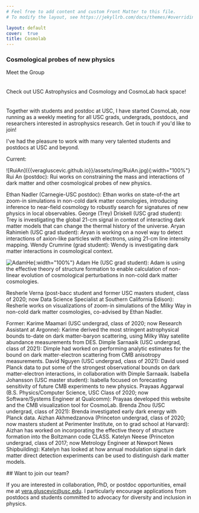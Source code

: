 ```yaml
---
# Feel free to add content and custom Front Matter to this file.
# To modify the layout, see https://jekyllrb.com/docs/themes/#overriding-theme-defaults

layout: default
cover:  true
title: Cosmolab
---
```


### Cosmological probes of new physics

<p style="margin-bottom: 35px">
Meet the Group
<p style="margin-bottom: 35px">
Check out USC Astrophysics and Cosmology and CosmoLab hack space!
<p>
Together with students and postdoc at USC, I have started CosmoLab, now running as a weekly meeting for all USC grads, undergrads, postdocs, and researchers interested in astrophysics research. Get in touch if you'd like to join!

<p>
I've had the pleasure to work with many very talented students and postdocs at USC and beyond.
<p>

Current:
<p>
![RuiAn]({{veragluscevic.github.io}}/assets/img/RuiAn.jpg){:width="100%"}
Rui An (postdoc): Rui works on constraining the mass and interactions of dark matter and other cosmological probes of new physics.
<p>
Ethan Nadler (Carnegie-USC postdoc): Ethan works on state-of-the art zoom-in simulations in non-cold dark matter cosmologies, introducing inference to near-field cosmology to robustly search for signatures of new physics in local observables.
George (Trey) Driskell (USC grad student): Trey is investigating the global 21-cm signal in context of interacting dark matter models that can change the thermal history of the universe.
Aryan Rahimieh (USC grad student): Aryan is working on a novel way to detect interactions of axion-like particles with electrons, using 21-cm line intensity mapping. 
Wendy Crumrine (grad student): Wendy is investigating dark matter interactions in cosmological context.

![AdamHe]({{veragluscevic.github.io}}/assets/img/AdamHe.jpg){:width="100%"}
Adam He (USC grad student): Adam is using the effective theory of structure formation to enable calculation of non-linear evolution of cosmological perturbations in non-cold dark matter cosmologies.
<p>
Resherle Verna (post-bacc student and former USC masters student, class of 2020; now Data Science Specialist at Southern California Edison): Resherle works on visualizations of zoom-in simulations of the Milky Way in non-cold dark matter cosmologies, co-advised by Ethan Nadler.
 <p>
Former:
Karime Maamari (USC undergrad, class of 2020; now Research Assistant at Argonne): Karime derived the most stringent astrophysical bounds to-date on dark matter-baryon scattering, using Milky Way satellite abundance measurements from DES.
Dimple Sarnaaik (USC undergrad, class of 2021): Dimple had worked on performing analytic estimates for the bound on dark matter-electron scattering from CMB anisotropy measurements.
David Nguyen (USC undergrad, class of 2021):  David used Planck data to put some of the strongest observational bounds on dark matter-electron interactions, in collaboration with Dimple Sarnaaik.
Isabella Johansson (USC master student): Isabella focused on forecasting sensitivity of future CMB experiments to new physics.
Prayaas Aggarwal (B.S. Physics/Computer Science, USC Class of 2020; now Software/Systems Engineer at Qualcomm): Prayaas  developed this website and the CMB visualization tool for CosmoLab.
Brenda Zhou (USC undergrad, class of 2021): Brenda investigated early dark energy with Planck data.
Aizhan Akhmedzanova (Princeton undergrad, class of 2020; now masters student at Perimenter Institute, on to grad school at Harvard): Aizhan has worked on incorporating the effective theory of structure formation into the Boltzmann code CLASS.
Katelyn Neese (Princeton undergrad, class of 2017; now Metrology Engineer at Newport News Shipbuilding): Katelyn has looked at how annual modulation signal in dark matter direct detection experiments can be used to distinguish dark matter models.
</p>

<p>
## Want to join our team?

If you are interested in collaboration, PhD, or postdoc opportunities, email me at vera.gluscevic@usc.edu. I particularly encourage applications from postdocs and students committed to advocacy for diversity and inclusion in physics.
</p>



